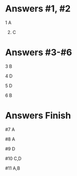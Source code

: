 # Answers #1, #2

1 A

2. C

# Answers #3-#6

3 B

4 D

5 D

6 B

# Answers Finish

#7 A

#8 A

#9 D

#10  C,D

#11 A,B
